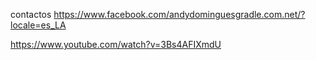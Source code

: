 contactos https://www.facebook.com/andydominguesgradle.com.net/?locale=es_LA  



https://www.youtube.com/watch?v=3Bs4AFIXmdU
